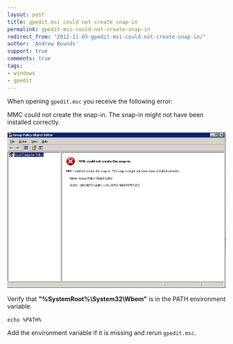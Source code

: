 ```yaml
---
layout: post
title: gpedit.msi could not create snap-in
permalink: gpedit-msi-could-not-create-snap-in
redirect_from: "2012-11-05-gpedit-msi-could-not-create-snap-in/"
author: 'Andrew Bounds'
support: true
comments: true
tags:
- windows
- gpedit
---
```


When opening `gpedit.msc` you receive the following error:

MMC could not create the snap-in. The snap-in might not have been installed correctly.

![gpedit-msc-error](/assets/img/gpedit-msc-error.png)

Verify that **"%SystemRoot%\System32\Wbem"** is in the PATH environment variable.

```console
echo %PATH%
```

Add the environment variable if it is missing and rerun `gpedit.msc`.
